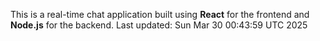 This is a real-time chat application built using **React** for the frontend and **Node.js** for the backend.
Last updated: Sun Mar 30 00:43:59 UTC 2025
